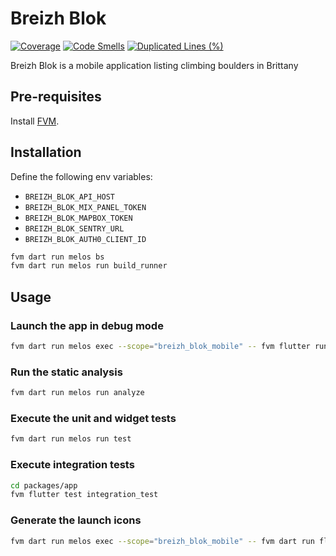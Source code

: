 # Breizh Blok

[![Coverage](https://sonarcloud.io/api/project_badges/measure?project=jeremyriverain_breizh-blok-mobile&metric=coverage)](https://sonarcloud.io/summary/new_code?id=jeremyriverain_breizh-blok-mobile) [![Code Smells](https://sonarcloud.io/api/project_badges/measure?project=jeremyriverain_breizh-blok-mobile&metric=code_smells)](https://sonarcloud.io/summary/new_code?id=jeremyriverain_breizh-blok-mobile) [![Duplicated Lines (%)](https://sonarcloud.io/api/project_badges/measure?project=jeremyriverain_breizh-blok-mobile&metric=duplicated_lines_density)](https://sonarcloud.io/summary/new_code?id=jeremyriverain_breizh-blok-mobile)

Breizh Blok is a mobile application listing climbing boulders in Brittany

## Pre-requisites

Install [FVM](https://fvm.app/).

## Installation

Define the following env variables:

- `BREIZH_BLOK_API_HOST`
- `BREIZH_BLOK_MIX_PANEL_TOKEN`
- `BREIZH_BLOK_MAPBOX_TOKEN`
- `BREIZH_BLOK_SENTRY_URL`
- `BREIZH_BLOK_AUTH0_CLIENT_ID`

```bash
fvm dart run melos bs
fvm dart run melos run build_runner
```

## Usage

### Launch the app in debug mode

```bash
fvm dart run melos exec --scope="breizh_blok_mobile" -- fvm flutter run --debug
```

### Run the static analysis

```bash
fvm dart run melos run analyze
```

### Execute the unit and widget tests

```bash
fvm dart run melos run test
```

### Execute integration tests

```bash
cd packages/app
fvm flutter test integration_test
```

### Generate the launch icons

```bash
fvm dart run melos exec --scope="breizh_blok_mobile" -- fvm dart run flutter_launcher_icons
```
